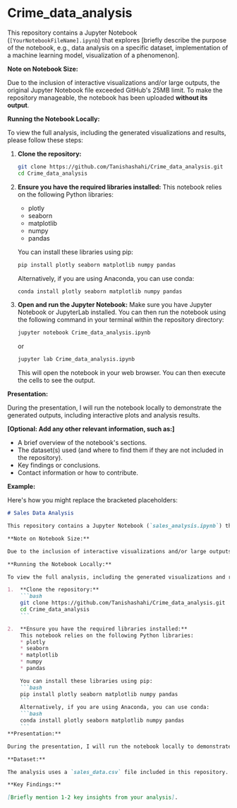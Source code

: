 # Crime_data_analysis

This repository contains a Jupyter Notebook (`[YourNotebookFileName].ipynb`) that explores [briefly describe the purpose of the notebook, e.g., data analysis on a specific dataset, implementation of a machine learning model, visualization of a phenomenon].

**Note on Notebook Size:**

Due to the inclusion of interactive visualizations and/or large outputs, the original Jupyter Notebook file exceeded GitHub's 25MB limit. To make the repository manageable, the notebook has been uploaded **without its output**.

**Running the Notebook Locally:**

To view the full analysis, including the generated visualizations and results, please follow these steps:

1.  **Clone the repository:**
    ```bash
    git clone https://github.com/Tanishashahi/Crime_data_analysis.git
    cd Crime_data_analysis
    ```

2.  **Ensure you have the required libraries installed:**
    This notebook relies on the following Python libraries:
    * plotly
    * seaborn
    * matplotlib
    * numpy
    * pandas

    You can install these libraries using pip:
    ```bash
    pip install plotly seaborn matplotlib numpy pandas
    ```
    Alternatively, if you are using Anaconda, you can use conda:
    ```bash
    conda install plotly seaborn matplotlib numpy pandas
    ```

3.  **Open and run the Jupyter Notebook:**
    Make sure you have Jupyter Notebook or JupyterLab installed. You can then run the notebook using the following command in your terminal within the repository directory:
    ```bash
    jupyter notebook Crime_data_analysis.ipynb
    ```
    or
    ```bash
    jupyter lab Crime_data_analysis.ipynb
    ```

    This will open the notebook in your web browser. You can then execute the cells to see the output.

**Presentation:**

During the presentation, I will run the notebook locally to demonstrate the generated outputs, including interactive plots and analysis results.

**[Optional: Add any other relevant information, such as:]**

* A brief overview of the notebook's sections.
* The dataset(s) used (and where to find them if they are not included in the repository).
* Key findings or conclusions.
* Contact information or how to contribute.

**Example:**

Here's how you might replace the bracketed placeholders:

```markdown
# Sales Data Analysis

This repository contains a Jupyter Notebook (`sales_analysis.ipynb`) that explores sales trends over the past year.

**Note on Notebook Size:**

Due to the inclusion of interactive visualizations and/or large outputs, the original Jupyter Notebook file exceeded GitHub's 25MB limit. To make the repository manageable, the notebook has been uploaded **without its output**.

**Running the Notebook Locally:**

To view the full analysis, including the generated visualizations and results, please follow these steps:

1.  **Clone the repository:**
    ```bash
    git clone https://github.com/Tanishashahi/Crime_data_analysis.git
    cd Crime_data_analysis
    ```

2.  **Ensure you have the required libraries installed:**
    This notebook relies on the following Python libraries:
    * plotly
    * seaborn
    * matplotlib
    * numpy
    * pandas

    You can install these libraries using pip:
    ```bash
    pip install plotly seaborn matplotlib numpy pandas
    ```
    Alternatively, if you are using Anaconda, you can use conda:
    ```bash
    conda install plotly seaborn matplotlib numpy pandas
    ```
**Presentation:**

During the presentation, I will run the notebook locally to demonstrate the generated outputs, including interactive plots showing sales by region and product category, as well as key statistical summaries.

**Dataset:**

The analysis uses a `sales_data.csv` file included in this repository.

**Key Findings:**

[Briefly mention 1-2 key insights from your analysis].
